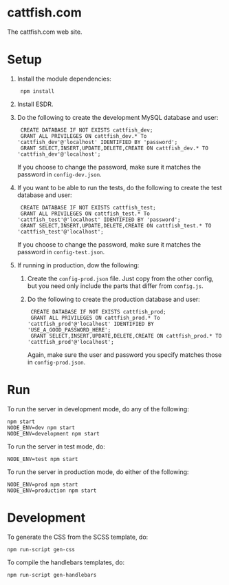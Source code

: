 cattfish.com
============

The cattfish.com web site.

Setup
=====

1. Install the module dependencies:

        npm install
    
2. Install ESDR.

3. Do the following to create the development MySQL database and user:

        CREATE DATABASE IF NOT EXISTS cattfish_dev;
        GRANT ALL PRIVILEGES ON cattfish_dev.* To 'cattfish_dev'@'localhost' IDENTIFIED BY 'password';
        GRANT SELECT,INSERT,UPDATE,DELETE,CREATE ON cattfish_dev.* TO 'cattfish_dev'@'localhost';

    If you choose to change the password, make sure it matches the password in `config-dev.json`.

4. If you want to be able to run the tests, do the following to create the test database and user:

        CREATE DATABASE IF NOT EXISTS cattfish_test;
        GRANT ALL PRIVILEGES ON cattfish_test.* To 'cattfish_test'@'localhost' IDENTIFIED BY 'password';
        GRANT SELECT,INSERT,UPDATE,DELETE,CREATE ON cattfish_test.* TO 'cattfish_test'@'localhost';

    If you choose to change the password, make sure it matches the password in `config-test.json`.

5. If running in production, dow the following:

    1. Create the `config-prod.json` file. Just copy from the other config, but you need only include the parts that differ from `config.js`.

    2. Do the following to create the production database and user:

            CREATE DATABASE IF NOT EXISTS cattfish_prod;
            GRANT ALL PRIVILEGES ON cattfish_prod.* To 'cattfish_prod'@'localhost' IDENTIFIED BY 'USE_A_GOOD_PASSWORD_HERE';
            GRANT SELECT,INSERT,UPDATE,DELETE,CREATE ON cattfish_prod.* TO 'cattfish_prod'@'localhost';

        Again, make sure the user and password you specify matches those in `config-prod.json`.

Run
===

To run the server in development mode, do any of the following:

    npm start
    NODE_ENV=dev npm start
    NODE_ENV=development npm start
    
To run the server in test mode, do:

    NODE_ENV=test npm start

To run the server in production mode, do either of the following:

    NODE_ENV=prod npm start
    NODE_ENV=production npm start

Development
===========
To generate the CSS from the SCSS template, do:

    npm run-script gen-css

To compile the handlebars templates, do:

    npm run-script gen-handlebars